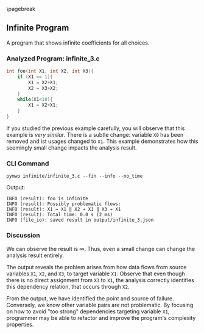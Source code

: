 \pagebreak

## Infinite Program

A program that shows infinite coefficients for all choices.

### Analyzed Program: infinite_3.c

```c
int foo(int X1, int X2, int X3){
    if (X1 == 1){
        X1 = X2+X1;
        X2 = X3+X2;
    }
    while(X1<10){
        X1 = X2+X1;
    }
}
```

If you studied the previous example carefully, you will  observe that this example is _very similar_.
There is a subtle change: variable $\texttt{X0}$ has been removed and ist usages changed to $\texttt{X1}$.
This example demonstrates how this seemingly small change impacts the analysis result.

### CLI Command

```console
pymwp infinite/infinite_3.c --fin --info --no_time
```

Output:

```console
INFO (result): foo is infinite
INFO (result): Possibly problematic flows:
INFO (result): X1 ➔ X1 ‖ X2 ➔ X1 ‖ X3 ➔ X1
INFO (result): Total time: 0.0 s (2 ms)
INFO (file_io): saved result in output/infinite_3.json
```

### Discussion

We can observe the result is $\infty$.
Thus, even a small change can change the analysis result entirely.

The output reveals the problem arises from how data flows
from source variables $\texttt{X1}$, $\texttt{X2}$, and $\texttt{X3}$, to target variable $\texttt{X1}$.
Observe that even though there is no direct assignment from $\texttt{X3}$ to $\texttt{X1}$, 
the analysis correctly identifies this dependency relation, that occurs through $\texttt{X2}$.

From the output, we have identified the point and source of failure.
Conversely, we know other variable pairs are not problematic.
By focusing on how to avoid "too strong" dependencies targeting variable $\texttt{X1}$, programmer may be
able to refactor and improve the program's complexity properties.


